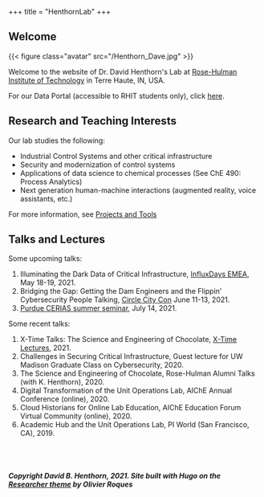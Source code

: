 +++
title = "HenthornLab"
+++

## Welcome

{{< figure class="avatar" src="/Henthorn_Dave.jpg" >}}

Welcome to the website of Dr. David Henthorn's Lab at [Rose-Hulman Institute of Technology](https://rose-hulman.edu) in Terre Haute, IN, USA.

For our Data Portal (accessible to RHIT students only), click [here](https://henthornlab.org:3000).

## Research and Teaching Interests

Our lab studies the following:
* Industrial Control Systems and other critical infrastructure
* Security and modernization of control systems
* Applications of data science to chemical processes (See ChE 490: Process Analytics)
* Next generation human-machine interactions (augmented reality, voice assistants, etc.)

For more information, see [Projects and Tools](/projects)

## Talks and Lectures
Some upcoming talks:
1. Illuminating the Dark Data of Critical Infrastructure, [InfluxDays EMEA](https://www.influxdays.com/emea-2021-virtual-experience/speakers/), May 18-19, 2021.
2. Bridging the Gap: Getting the Dam Engineers and the Flippin’ Cybersecurity People Talking, [Circle City Con](https://circlecitycon.com/) June 11-13, 2021.
3. [Purdue CERIAS summer seminar](https://www.cerias.purdue.edu/news_and_events/events/security_seminar/summer), July 14, 2021.


Some recent talks:
1. X-Time Talks: The Science and Engineering of Chocolate, [X-Time Lectures](https://x-time.org/), 2021.
2. Challenges in Securing Critical Infrastructure, Guest lecture for UW Madison Graduate Class on Cybersecurity, 2020.
3. The Science and Engineering of Chocolate, Rose-Hulman Alumni Talks (with K. Henthorn), 2020.
4. Digital Transformation of the Unit Operations Lab, AIChE Annual Conference (online), 2020.
5. Cloud Historians for Online Lab Education, AIChE Education Forum Virtual Community (online), 2020.
6. Academic Hub and the Unit Operations Lab, PI World (San Francisco, CA), 2019.

<br><br>

##### Copyright David B. Henthorn, 2021. Site built with Hugo on the [Researcher theme](https://themes.gohugo.io/hugo-researcher/) by Olivier Roques